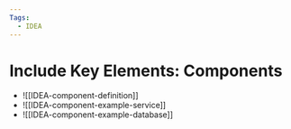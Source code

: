 ```yaml
---
Tags:
  - IDEA
---
```



# Include Key Elements: Components

- ![[IDEA-component-definition]]
- ![[IDEA-component-example-service]]
- ![[IDEA-component-example-database]]